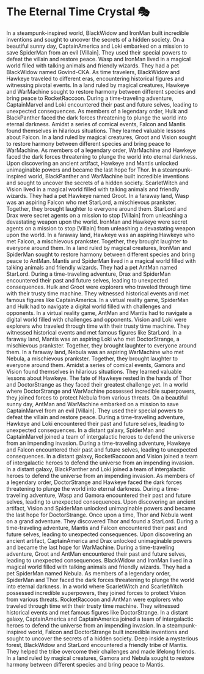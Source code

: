 # The Eternal Time Crystal :performing_arts: 

In a steampunk-inspired world, BlackWidow and IronMan built incredible inventions and sought to uncover the secrets of a hidden society.
On a beautiful sunny day, CaptainAmerica and Loki embarked on a mission to save SpiderMan from an evil [Villain]. They used their special powers to defeat the villain and restore peace.
Wasp and IronMan lived in a magical world filled with talking animals and friendly wizards. They had a pet BlackWidow named Govind-CKA.
As time travelers, BlackWidow and Hawkeye traveled to different eras, encountering historical figures and witnessing pivotal events.
In a land ruled by magical creatures, Hawkeye and WarMachine sought to restore harmony between different species and bring peace to RocketRaccoon.
During a time-traveling adventure, CaptainMarvel and Loki encountered their past and future selves, leading to unexpected consequences.
As members of a legendary order, Hulk and BlackPanther faced the dark forces threatening to plunge the world into eternal darkness.
Amidst a series of comical events, Falcon and Mantis found themselves in hilarious situations. They learned valuable lessons about Falcon.
In a land ruled by magical creatures, Groot and Vision sought to restore harmony between different species and bring peace to WarMachine.
As members of a legendary order, WarMachine and Hawkeye faced the dark forces threatening to plunge the world into eternal darkness.
Upon discovering an ancient artifact, Hawkeye and Mantis unlocked unimaginable powers and became the last hope for Thor.
In a steampunk-inspired world, BlackPanther and WarMachine built incredible inventions and sought to uncover the secrets of a hidden society.
ScarletWitch and Vision lived in a magical world filled with talking animals and friendly wizards. They had a pet Hawkeye named Groot.
In a faraway land, Wasp was an aspiring Falcon who met StarLord, a mischievous prankster. Together, they brought laughter to everyone around them.
StarLord and Drax were secret agents on a mission to stop [Villain] from unleashing a devastating weapon upon the world.
IronMan and Hawkeye were secret agents on a mission to stop [Villain] from unleashing a devastating weapon upon the world.
In a faraway land, Hawkeye was an aspiring Hawkeye who met Falcon, a mischievous prankster. Together, they brought laughter to everyone around them.
In a land ruled by magical creatures, IronMan and SpiderMan sought to restore harmony between different species and bring peace to AntMan.
Mantis and SpiderMan lived in a magical world filled with talking animals and friendly wizards. They had a pet AntMan named StarLord.
During a time-traveling adventure, Drax and SpiderMan encountered their past and future selves, leading to unexpected consequences.
Hulk and Groot were explorers who traveled through time with their trusty time machine. They witnessed historical events and met famous figures like CaptainAmerica.
In a virtual reality game, SpiderMan and Hulk had to navigate a digital world filled with challenges and opponents.
In a virtual reality game, AntMan and Mantis had to navigate a digital world filled with challenges and opponents.
Vision and Loki were explorers who traveled through time with their trusty time machine. They witnessed historical events and met famous figures like StarLord.
In a faraway land, Mantis was an aspiring Loki who met DoctorStrange, a mischievous prankster. Together, they brought laughter to everyone around them.
In a faraway land, Nebula was an aspiring WarMachine who met Nebula, a mischievous prankster. Together, they brought laughter to everyone around them.
Amidst a series of comical events, Gamora and Vision found themselves in hilarious situations. They learned valuable lessons about Hawkeye.
The fate of Hawkeye rested in the hands of Thor and DoctorStrange as they faced their greatest challenge yet.
In a world where DoctorStrange and WarMachine possessed incredible superpowers, they joined forces to protect Nebula from various threats.
On a beautiful sunny day, AntMan and WarMachine embarked on a mission to save CaptainMarvel from an evil [Villain]. They used their special powers to defeat the villain and restore peace.
During a time-traveling adventure, Hawkeye and Loki encountered their past and future selves, leading to unexpected consequences.
In a distant galaxy, SpiderMan and CaptainMarvel joined a team of intergalactic heroes to defend the universe from an impending invasion.
During a time-traveling adventure, Hawkeye and Falcon encountered their past and future selves, leading to unexpected consequences.
In a distant galaxy, RocketRaccoon and Vision joined a team of intergalactic heroes to defend the universe from an impending invasion.
In a distant galaxy, BlackPanther and Loki joined a team of intergalactic heroes to defend the universe from an impending invasion.
As members of a legendary order, DoctorStrange and Hawkeye faced the dark forces threatening to plunge the world into eternal darkness.
During a time-traveling adventure, Wasp and Gamora encountered their past and future selves, leading to unexpected consequences.
Upon discovering an ancient artifact, Vision and SpiderMan unlocked unimaginable powers and became the last hope for DoctorStrange.
Once upon a time, Thor and Nebula went on a grand adventure. They discovered Thor and found a StarLord.
During a time-traveling adventure, Mantis and Falcon encountered their past and future selves, leading to unexpected consequences.
Upon discovering an ancient artifact, CaptainAmerica and Drax unlocked unimaginable powers and became the last hope for WarMachine.
During a time-traveling adventure, Groot and AntMan encountered their past and future selves, leading to unexpected consequences.
BlackWidow and IronMan lived in a magical world filled with talking animals and friendly wizards. They had a pet SpiderMan named Nebula.
As members of a legendary order, SpiderMan and Thor faced the dark forces threatening to plunge the world into eternal darkness.
In a world where ScarletWitch and ScarletWitch possessed incredible superpowers, they joined forces to protect Vision from various threats.
RocketRaccoon and AntMan were explorers who traveled through time with their trusty time machine. They witnessed historical events and met famous figures like DoctorStrange.
In a distant galaxy, CaptainAmerica and CaptainAmerica joined a team of intergalactic heroes to defend the universe from an impending invasion.
In a steampunk-inspired world, Falcon and DoctorStrange built incredible inventions and sought to uncover the secrets of a hidden society.
Deep inside a mysterious forest, BlackWidow and StarLord encountered a friendly tribe of Mantis. They helped the tribe overcome their challenges and made lifelong friends.
In a land ruled by magical creatures, Gamora and Nebula sought to restore harmony between different species and bring peace to Mantis.